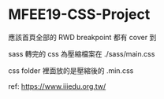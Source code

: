 # MFEE19-CSS-Project

應該首頁全部的 RWD breakpoint 都有 cover 到

sass 轉完的 css 為壓縮檔案在 ./sass/main.css

css folder 裡面放的是壓縮後的 .min.css

ref: https://www.iiiedu.org.tw/
